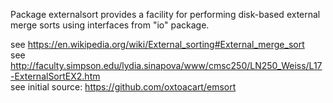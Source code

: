 Package externalsort provides a facility for performing disk-based external merge sorts using interfaces from "io" package.

see https://en.wikipedia.org/wiki/External_sorting#External_merge_sort \
see http://faculty.simpson.edu/lydia.sinapova/www/cmsc250/LN250_Weiss/L17-ExternalSortEX2.htm \
see initial source: https://github.com/oxtoacart/emsort
